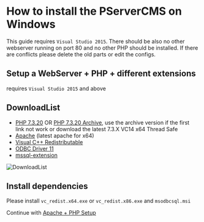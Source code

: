 # How to install the PServerCMS on Windows

This guide requires `Visual Studio 2015`. There should be also no other webserver running on port 80 and no other PHP should be installed. If there are conflicts please delete the old parts or edit the configs.

## Setup a WebServer + PHP + different extensions

requires `Visual Studio 2015` and above

## DownloadList

- [PHP 7.3.20](https://windows.php.net/downloads/releases/php-7.3.20-Win32-VC15-x64.zip) OR [PHP 7.3.20 Archive](https://windows.php.net/downloads/releases/archives/php-7.3.20-Win32-VC15-x64.zip), use the archive version if the first link not work or download the latest 7.3.X VC14 x64 Thread Safe
- [Apache](https://www.apachehaus.com/cgi-bin/download.plx?dli=QVXRXNaBTQ10kentmWwYFVKVlUGR1UwNVTtxmR) (latest apache for x64)
- [Visual C++ Redistributable](https://www.microsoft.com/en-us/download/details.aspx?id=48145)
- [ODBC Driver 11](https://www.microsoft.com/en-us/download/details.aspx?id=36434)
- [mssql-extension](https://github.com/microsoft/msphpsql/releases/download/v5.6.1/Windows-7.3.zip)

![DownloadList](https://raw.githubusercontent.com/kokspflanze/PServerCMS/master/docs/images/download.png)

## Install dependencies 

Please install `vc_redist.x64.exe` or `vc_redist.x86.exe` and  `msodbcsql.msi`

Continue with [Apache + PHP Setup](/install/windows-setup/APACHE.md)
